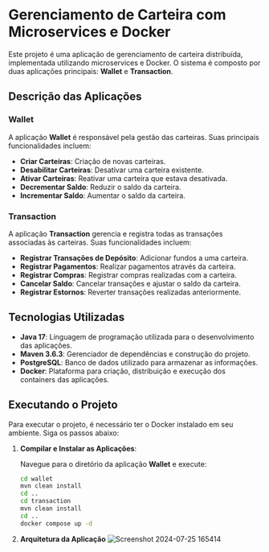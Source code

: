 # Gerenciamento de Carteira com Microservices e Docker

Este projeto é uma aplicação de gerenciamento de carteira distribuída, implementada utilizando microservices e Docker. O sistema é composto por duas aplicações principais: **Wallet** e **Transaction**.

## Descrição das Aplicações

### Wallet

A aplicação **Wallet** é responsável pela gestão das carteiras. Suas principais funcionalidades incluem:

- **Criar Carteiras**: Criação de novas carteiras.
- **Desabilitar Carteiras**: Desativar uma carteira existente.
- **Ativar Carteiras**: Reativar uma carteira que estava desativada.
- **Decrementar Saldo**: Reduzir o saldo da carteira.
- **Incrementar Saldo**: Aumentar o saldo da carteira.

### Transaction

A aplicação **Transaction** gerencia e registra todas as transações associadas às carteiras. Suas funcionalidades incluem:

- **Registrar Transações de Depósito**: Adicionar fundos a uma carteira.
- **Registrar Pagamentos**: Realizar pagamentos através da carteira.
- **Registrar Compras**: Registrar compras realizadas com a carteira.
- **Cancelar Saldo**: Cancelar transações e ajustar o saldo da carteira.
- **Registrar Estornos**: Reverter transações realizadas anteriormente.

## Tecnologias Utilizadas

- **Java 17**: Linguagem de programação utilizada para o desenvolvimento das aplicações.
- **Maven 3.6.3**: Gerenciador de dependências e construção do projeto.
- **PostgreSQL**: Banco de dados utilizado para armazenar as informações.
- **Docker**: Plataforma para criação, distribuição e execução dos containers das aplicações.

## Executando o Projeto

Para executar o projeto, é necessário ter o Docker instalado em seu ambiente. Siga os passos abaixo:

1. **Compilar e Instalar as Aplicações**:

   Navegue para o diretório da aplicação **Wallet** e execute:
   ```bash
   cd wallet
   mvn clean install
   cd ..
   cd transaction
   mvn clean install
   cd .. 
   docker compose up -d

2. **Arquitetura da Aplicação**
   ![Screenshot 2024-07-25 165414](https://github.com/user-attachments/assets/10ebca98-9dd4-4115-be2a-dfc7a334abb6)



